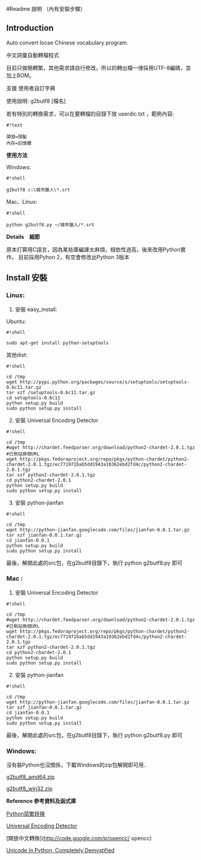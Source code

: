 #Readme 說明 （內有安裝步驟）

## Introduction ##

Auto convert locae Chinese  vocabulary program.

中文詞彙自動轉檔程式

目前只做簡轉繁，其他需求請自行修改。所以的轉出檔一律採用UTF-8編碼，並加上BOM。

支援 使用者自訂字典 

使用說明: g2butf8 [檔名]

若有特別的轉換需求，可以在要轉檔的目錄下放 userdic.txt ，範例內容:

```
#!text

頭發=頭髮
內存=記憶體
```


 **使用方法** 

Windows:


```
#!shell

g2butf8 c:\城市獵人\*.srt
```



Mac、Linux:


```
#!shell

python g2butf8.py ~/城市獵人/*.srt
```



 **Details　細節**

原本打算用C語言，因為某些庫編譯太麻煩，相依性過高，後來改用Python實作。
目前採用Pyhon 2，有空會修改出Python 3版本

## Install 安裝 ##

### Linux: ###

1. 安裝 easy_install:

Ubuntu:



```
#!shell

sudo apt-get install python-setuptools
```



其他dist:

```
#!shell

cd /tmp
wget http://pypi.python.org/packages/source/s/setuptools/setuptools-0.6c11.tar.gz
tar xzf /setuptools-0.6c11.tar.gz
cd setuptools-0.6c11
python setup.py build
sudo python setup.py install
```

2. 安裝 Universal Encoding Detector


```
#!shell

cd /tmp
#wget http://chardet.feedparser.org/download/python2-chardet-2.0.1.tgz
#已倒站換個URL
wget http://pkgs.fedoraproject.org/repo/pkgs/python-chardet/python2-chardet-2.0.1.tgz/ec771971bab5dd1943a10362ebd2fd4c/python2-chardet-2.0.1.tgz
tar xzf python2-chardet-2.0.1.tgz
cd python2-chardet-2.0.1
python setup.py build
sudo python setup.py install
```


3. 安裝 python-jianfan

```
#!shell

cd /tmp
wget http://python-jianfan.googlecode.com/files/jianfan-0.0.1.tar.gz
tar xzf jianfan-0.0.1.tar.gz
cd jianfan-0.0.1
python setup.py build
sudo python setup.py install
```

最後，解開此處的src包，在g2butf8目錄下，執行 python g2butf8.py 即可

### Mac : ###

 
1. 安裝 Universal Encoding Detector 


```
#!shell

cd /tmp
#wget http://chardet.feedparser.org/download/python2-chardet-2.0.1.tgz
#已倒站換個URL
wget http://pkgs.fedoraproject.org/repo/pkgs/python-chardet/python2-chardet-2.0.1.tgz/ec771971bab5dd1943a10362ebd2fd4c/python2-chardet-2.0.1.tgz
tar xzf python2-chardet-2.0.1.tgz
cd python2-chardet-2.0.1
python setup.py build
sudo python setup.py install
```


2. 安裝 python-jianfan


```
#!shell

cd /tmp
wget http://python-jianfan.googlecode.com/files/jianfan-0.0.1.tar.gz
tar xzf jianfan-0.0.1.tar.gz
cd jianfan-0.0.1
python setup.py build
sudo python setup.py install
```


最後，解開此處的src包，在g2butf8目錄下，執行 python g2butf8.py 即可

### Windows: ###
  沒有裝Python也沒關係，下載Windows的zip包解開即可用．

[g2butf8_amd64.zip](https://drive.google.com/file/d/0B_twESMPpEmWSEFMTXRSWTBaZWs/view?usp=sharing  ) 

[g2butf8_win32.zip](https://drive.google.com/file/d/0B_twESMPpEmWdmxyZHVDOUFYemM/view?usp=sharing)

**Reference 參考資料及函式庫**

[Python简繁转换](http://gerry.lamost.org/blog/?p=603)

[Universal Encoding Detector](http://chardet.feedparser.org/)

[開放中文轉換](http://code.google.com/p/opencc/ opencc)

[Unicode In Python, Completely Demystified](http://farmdev.com/talks/unicode/)